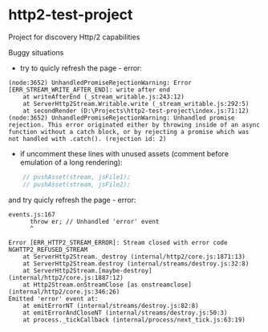 # http2-test-project
Project for discovery Http/2 capabilities

Buggy situations
- try to quicly refresh the page - error:
```
(node:3652) UnhandledPromiseRejectionWarning: Error [ERR_STREAM_WRITE_AFTER_END]: write after end
    at writeAfterEnd (_stream_writable.js:243:12)
    at ServerHttp2Stream.Writable.write (_stream_writable.js:292:5)
    at secondRender (D:\Projects\http2-test-project\index.js:71:12)
(node:3652) UnhandledPromiseRejectionWarning: Unhandled promise rejection. This error originated either by throwing inside of an async function without a catch block, or by rejecting a promise which was not handled with .catch(). (rejection id: 2)

```
- if uncomment these lines with unused assets (comment before emulation of a long rendering):
```js
    // pushAsset(stream, jsFile1);
    // pushAsset(stream, jsFile2);
```
and try quicly refresh the page - error:
```
events.js:167
      throw er; // Unhandled 'error' event
      ^

Error [ERR_HTTP2_STREAM_ERROR]: Stream closed with error code NGHTTP2_REFUSED_STREAM
    at ServerHttp2Stream._destroy (internal/http2/core.js:1871:13)
    at ServerHttp2Stream.destroy (internal/streams/destroy.js:32:8)
    at ServerHttp2Stream.[maybe-destroy] (internal/http2/core.js:1887:12)
    at Http2Stream.onStreamClose [as onstreamclose] (internal/http2/core.js:346:26)
Emitted 'error' event at:
    at emitErrorNT (internal/streams/destroy.js:82:8)
    at emitErrorAndCloseNT (internal/streams/destroy.js:50:3)
    at process._tickCallback (internal/process/next_tick.js:63:19)
```
